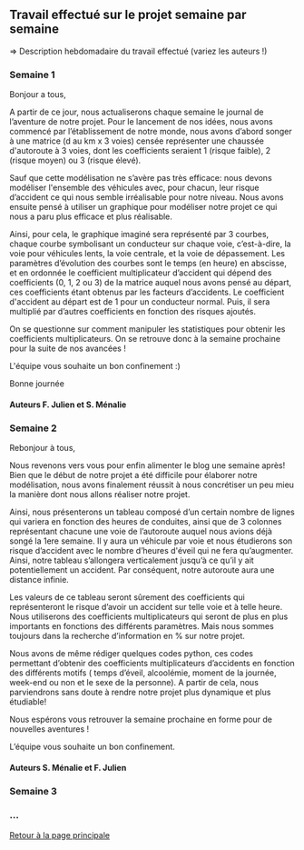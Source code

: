 ## Travail effectué sur le projet semaine par semaine

=> Description hebdomadaire du travail effectué (variez les auteurs !)

### Semaine 1

Bonjour a tous,

A partir de ce jour, nous actualiserons chaque semaine le journal de l’aventure de notre projet.
Pour le lancement de nos idées, nous avons commencé par l’établissement  de notre monde, nous avons d’abord  songer  à une matrice  (d au km x 3 voies) censée représenter une chaussée d'autoroute à 3 voies, dont les coefficients seraient 1 (risque faible), 2 (risque moyen) ou 3 (risque élevé). 

Sauf que cette modélisation ne s’avère pas très efficace: nous devons modéliser l'ensemble des véhicules avec, pour chacun, leur risque d’accident ce qui nous semble irréalisable pour notre niveau. Nous avons ensuite pensé à utiliser un graphique pour modéliser notre projet ce qui nous a paru plus efficace et plus réalisable.

Ainsi, pour cela, le graphique imaginé sera représenté par  3 courbes, chaque courbe symbolisant un conducteur sur chaque voie, c’est-à-dire, la voie pour véhicules lents, la voie centrale, et la voie de dépassement. Les paramètres d’évolution des courbes sont le temps (en heure) en abscisse, et en ordonnée  le coefficient multiplicateur d’accident qui dépend des coefficients (0, 1, 2 ou 3) de la matrice  auquel nous avons pensé au départ, ces coefficients étant obtenus par les facteurs d’accidents.
Le coefficient d'accident au départ est de 1 pour un conducteur normal. Puis, il sera multiplié par d’autres coefficients en fonction des risques ajoutés.

On se questionne sur comment manipuler les statistiques pour obtenir les coefficients multiplicateurs.
On se retrouve donc à la semaine prochaine pour la suite de nos avancées !

L'équipe vous souhaite un bon confinement :)

Bonne journée

#### Auteurs F. Julien et S. Ménalie

### Semaine 2
Rebonjour à tous, 

Nous revenons vers vous pour enfin alimenter le blog une semaine après!
Bien que le début de notre projet a été difficile pour élaborer notre modélisation, nous avons finalement réussit à nous concrétiser un peu mieu la manière dont nous allons réaliser notre projet.

Ainsi, nous présenterons un tableau composé d’un certain nombre de lignes qui variera en fonction des heures de conduites, ainsi que de 3 colonnes représentant chacune une voie de l’autoroute  auquel nous avions déjà songé la 1ere semaine.
Il y aura un véhicule par voie et nous étudierons son risque d’accident avec le nombre d’heures d'éveil qui ne fera qu’augmenter. 
Ainsi, notre tableau s’allongera verticalement jusqu’à ce qu’il y ait potentiellement un accident. 
Par conséquent, notre autoroute aura une distance infinie. 

Les valeurs de ce tableau seront sûrement  des coefficients qui représenteront le risque d’avoir un accident sur telle voie et à telle heure. Nous utiliserons des coefficients multiplicateurs qui seront de plus en plus importants en fonctions des différents paramètres. Mais nous sommes toujours dans la recherche d’information en % sur notre projet.

Nous avons de même rédiger quelques codes python, ces codes permettant d’obtenir des coefficients multiplicateurs d’accidents en fonction des différents motifs ( temps d’éveil, alcoolémie, moment de la journée, week-end ou non et le sexe de la personne). 
A partir de cela, nous parviendrons sans doute à rendre notre projet plus dynamique et plus étudiable!

Nous espérons vous retrouver la semaine prochaine en forme pour de nouvelles aventures !

L’équipe vous souhaite un bon confinement.

#### Auteurs S. Ménalie et F. Julien  

### Semaine 3
### ...

<a href="index.html"> Retour à la page principale </a>

